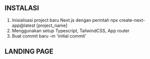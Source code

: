 ## INSTALASI

1. Inisialisasi project baru Next.js dengan perintah npx create-next-app@latest [project_name]
2. Menggunakan setup Typescript, TailwindCSS, App router
3. Buat commit baru -m 'initial commit'

## LANDING PAGE
